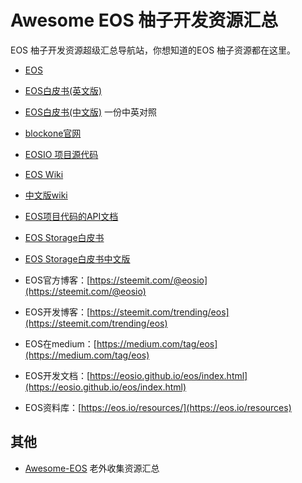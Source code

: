 # Awesome EOS 柚子开发资源汇总 

EOS 柚子开发资源超级汇总导航站，你想知道的EOS 柚子资源都在这里。

* [EOS](https://eos.io/)
* [EOS白皮书(英文版)](https://github.com/EOSIO/Documentation/blob/master/TechnicalWhitePaper.md)
* [EOS白皮书(中文版)](https://github.com/BlockchainTranslator/EOS/blob/master/TechDoc/EOS.IO%20Technical%20White%20Paper.md) 一份中英对照


* [blockone官网](https://block.one) 
* [EOSIO 项目源代码](https://github.com/EOSIO/eos)

* [EOS Wiki](https://github.com/EOSIO/eos/wiki)
* [中文版wiki](https://github.com/BlockchainTranslator/EOS/tree/master/wiki)
* [EOS项目代码的API文档](https://eosio.github.io/eos/)
* [EOS Storage白皮书](https://github.com/EOSIO/Documentation/blob/master/EOS.IO%20Storage.pdf)

* [EOS Storage白皮书中文版](https://github.com/BlockchainTranslator/EOS/blob/master/TechDoc/Introducing%20EOS.IO%20Storage.md)

* EOS官方博客：[https://steemit.com/@eosio](https://steemit.com/@eosio)    
* EOS开发博客：[https://steemit.com/trending/eos](https://steemit.com/trending/eos)
* EOS在medium：[https://medium.com/tag/eos](https://medium.com/tag/eos)
* EOS开发文档：[https://eosio.github.io/eos/index.html](https://eosio.github.io/eos/index.html)
* EOS资料库：[https://eos.io/resources/](https://eos.io/resources)



## 其他

* [Awesome-EOS](https://github.com/EOS-Nation/Awesome-EOS) 老外收集资源汇总


